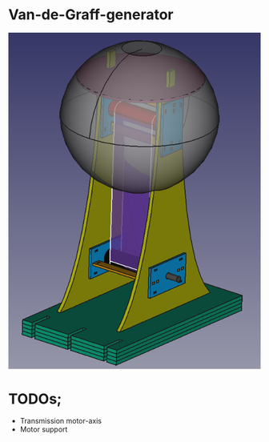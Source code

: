 # Van-de-Graff-generator
![alt text](https://github.com/MikeMakes/Van-de-Graff-generator/blob/master/Freecad%20models/All.png)

# TODOs;
* Transmission motor-axis
* Motor support
